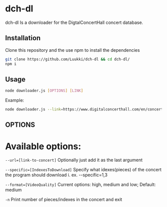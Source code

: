 # dch-dl

dch-dl Is a downloader for the DigtalConcertHall concert database.

## Installation

Clone this repository and the use npm to install the dependencies

```bash
git clone https://github.com/Luukki/dch-dl && cd dch-dl/
npm i
```

## Usage

```bash
node downloader.js [OPTIONS] [LINK]
```

Example:
```bash
node downloader.js --link=https://www.digitalconcerthall.com/en/concert/52518 --pieces=14
```

## OPTIONS

# Available options:

```--url=[link-to-concert]``` 
Optionally just add it as the last argument

```--specific=[IndexesToDownload]```
Specify what idexes(pieces) of the concert the program should download i. ex. --specific=1,3

```--format=[VideoQuality]```
Current options: high, medium and low; Default: medium

```-n```
Print number of pieces/indexes in the concert and exit
